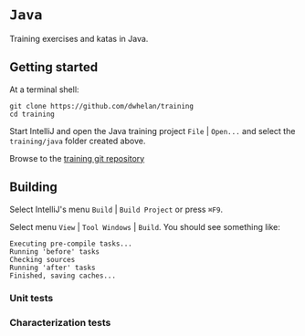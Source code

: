 # `Java`

Training exercises and katas in Java.

## Getting started

At a terminal shell:

```
git clone https://github.com/dwhelan/training
cd training
```

Start IntelliJ and open the Java training project
`File` | `Open...` and select the `training/java` folder created above.

Browse to the [training git repository](https://github.com/dwhelan/training)

## Building
Select IntelliJ's menu `Build` | `Build Project` or press `⌘F9`.

Select menu `View` | `Tool Windows` | `Build`. 
You  should see something like:
```
Executing pre-compile tasks...
Running 'before' tasks
Checking sources
Running 'after' tasks
Finished, saving caches...
```
### Unit tests

### Characterization tests

